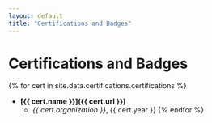 ```yaml
---
layout: default
title: "Certifications and Badges"
---
```


# Certifications and Badges

{% for cert in site.data.certifications.certifications %}
  - **[{{ cert.name }}]({{ cert.url }})**
    - *{{ cert.organization }}*, {{ cert.year }}
{% endfor %}
